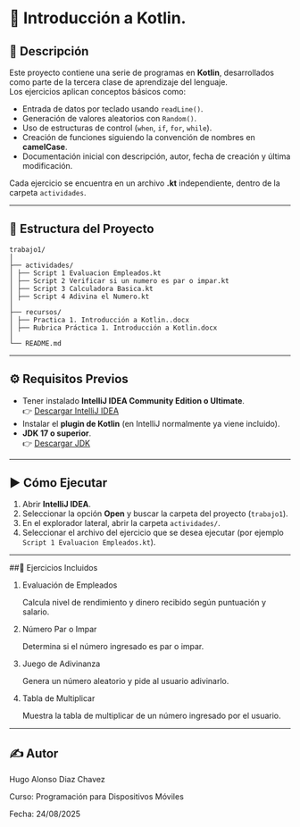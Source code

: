 # 📘 Introducción a Kotlin.

## 📌 Descripción
Este proyecto contiene una serie de programas en **Kotlin**, desarrollados como parte de la tercera clase de aprendizaje del lenguaje.  
Los ejercicios aplican conceptos básicos como:

- Entrada de datos por teclado usando `readLine()`.
- Generación de valores aleatorios con `Random()`.
- Uso de estructuras de control (`when`, `if`, `for`, `while`).
- Creación de funciones siguiendo la convención de nombres en **camelCase**.
- Documentación inicial con descripción, autor, fecha de creación y última modificación.

Cada ejercicio se encuentra en un archivo **.kt** independiente, dentro de la carpeta `actividades`.

---

## 📂 Estructura del Proyecto

```
trabajo1/
│
├── actividades/
│ ├── Script 1 Evaluacion Empleados.kt
│ ├── Script 2 Verificar si un numero es par o impar.kt
│ ├── Script 3 Calculadora Basica.kt
│ ├── Script 4 Adivina el Numero.kt
│
├── recursos/
│ ├── Practica 1. Introducción a Kotlin..docx
│ ├── Rubrica Práctica 1. Introducción a Kotlin.docx
│
└── README.md
```

---

## ⚙️ Requisitos Previos
- Tener instalado **IntelliJ IDEA Community Edition o Ultimate**.  
  👉 [Descargar IntelliJ IDEA](https://www.jetbrains.com/idea/download/)  
- Instalar el **plugin de Kotlin** (en IntelliJ normalmente ya viene incluido).  
- **JDK 17 o superior**.  
  👉 [Descargar JDK](https://adoptium.net/es/)

---

## ▶️ Cómo Ejecutar
1. Abrir **IntelliJ IDEA**.
2. Seleccionar la opción **Open** y buscar la carpeta del proyecto (`trabajo1`).
3. En el explorador lateral, abrir la carpeta `actividades/`.
4. Seleccionar el archivo del ejercicio que se desea ejecutar (por ejemplo `Script 1 Evaluacion Empleados.kt`).


---


##📌 Ejercicios Incluidos
1. Evaluación de Empleados

    Calcula nivel de rendimiento y dinero recibido según puntuación y salario.

2. Número Par o Impar

    Determina si el número ingresado es par o impar.

3. Juego de Adivinanza

    Genera un número aleatorio y pide al usuario adivinarlo.

4. Tabla de Multiplicar

    Muestra la tabla de multiplicar de un número ingresado por el usuario.

---

## ✍️ Autor

Hugo Alonso Diaz Chavez

Curso: Programación para Dispositivos Móviles

Fecha: 24/08/2025

